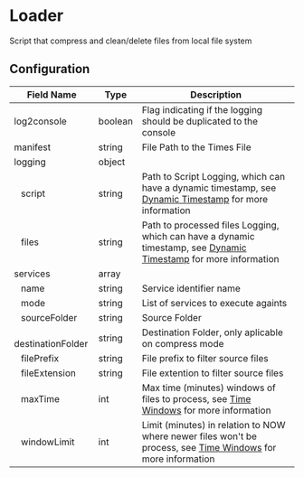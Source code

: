 # Loader
Script that compress and clean/delete files from local file system

## Configuration
| Field Name               | Type    | Description                                                                                                                                          |
|--------------------------|---------|------------------------------------------------------------------------------------------------------------------------------------------------------|
| log2console              | boolean | Flag indicating if the logging should be duplicated to the console                                                                                   |
| manifest                 | string  | File Path to the Times File                                                                                                                          |
| logging                  | object  |                                                                                                                                                      |
| &ensp; script            | string  | Path to Script Logging,  which can have a dynamic timestamp, see [Dynamic Timestamp](../../README.md#dynamic-timestamp) for more information         |
| &ensp; files             | string  | Path to processed files Logging, which can have a dynamic timestamp, see [Dynamic Timestamp](../../README.md#dynamic-timestamp) for more information |
| services                 | array   |                                                                                                                                                      |
| &ensp; name              | string  | Service identifier name                                                                                                                              |
| &ensp; mode              | string  | List of services to execute againts                                                                                                                  |
| &ensp; sourceFolder      | string  | Source Folder                                                                                                                                        |
| &ensp; destinationFolder | string  | Destination Folder, only aplicable on compress mode                                                                                                  |
| &ensp; filePrefix        | string  | File prefix to filter source files                                                                                                                   |
| &ensp; fileExtension     | string  | File extention to filter source files                                                                                                                |
| &ensp; maxTime           | int     | Max time (minutes) windows of files to process, see [Time Windows](../../README.md#time-windows) for more information                                |
| &ensp; windowLimit       | int     | Limit (minutes) in relation to NOW where newer files won't be process, see [Time Windows](../../README.md#time-windows) for more information         |
